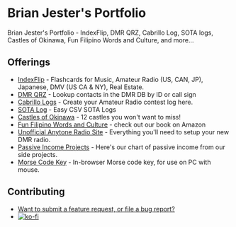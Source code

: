 # Brian Jester's Portfolio

Brian Jester's Portfolio - IndexFlip, DMR QRZ, Cabrillo Log, SOTA logs, Castles of Okinawa, Fun Filipino Words and Culture, and more...

## Offerings

- [IndexFlip](http://indexflip.com) - Flashcards for Music, Amateur Radio (US, CAN, JP), Japanese, DMV (US CA & NY), Real Estate.
- [DMR QRZ](http://dmrqrz.com) - Lookup contacts in the DMR DB by ID or call sign
- [Cabrillo Logs](http://cabrillolog.com) - Create your Amateur Radio contest log here.
- [SOTA Log](http://sotalogs.com) - Easy CSV SOTA Logs
- [Castles of Okinawa](https://brianjester.github.io/okinawa-castles/index.html) - 12 castles you won't want to miss!
- [Fun Filipino Words and Culture](https://a.co/d/4WbDkpE) - check out our book on Amazon
- [Unofficial Anytone Radio Site](https://brianjester.github.io/anytone) - Everything you'll need to setup your new DMR radio.
- [Passive Income Projects](https://brianjester.github.io/passive-income) - Here's our chart of passive income from our side projects.
- [Morse Code Key](https://brianjester.github.io/morse) - In-browser Morse code key, for use on PC with mouse.

## Contributing

- [Want to submit a feature request, or file a bug report?](https://github.com/brianjester/brianjester.github.com/issues)
- [![ko-fi](https://ko-fi.com/img/githubbutton_sm.svg)](https://ko-fi.com/J3J7UOXY0)
